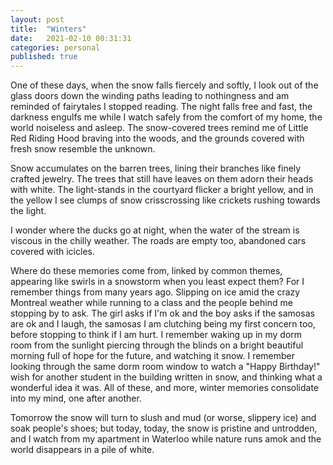 ```yaml
---
layout: post
title:  "Winters"
date:   2021-02-10 00:31:31
categories: personal
published: true
---
```


<p>One of these days, when the snow falls fiercely and softly, I look out of the glass doors down the winding paths leading to nothingness and am reminded of fairytales I stopped reading. The night falls free and fast, the darkness engulfs me while I watch safely from the comfort of my home, the world noiseless and asleep. The snow-covered trees remind me of Little Red Riding Hood braving into the woods, and the grounds covered with fresh snow resemble the unknown. </p>

<p>Snow accumulates on the barren trees, lining their branches like finely crafted jewelry. The trees that still have leaves on them adorn their heads with white. The light-stands in the courtyard flicker a bright yellow, and in the yellow I see clumps of snow crisscrossing like crickets rushing towards the light.</p>

<p>I wonder where the ducks go at night, when the water of the stream is viscous in the chilly weather. The roads are empty too, abandoned cars covered with icicles.</p>

<p>Where do these memories come from, linked by common themes, appearing like swirls in a snowstorm when you least expect them? For I remember things from many years ago. Slipping on ice amid the crazy Montreal weather while running to a class and the people behind me stopping by to ask. The girl asks if I'm ok and the boy asks if the samosas are ok and I laugh, the samosas I am clutching being my first concern too, before stopping to think if I am hurt. I remember waking up in my dorm room from the sunlight piercing through the blinds on a bright beautiful morning full of hope for the future, and watching it snow. I remember looking through the same dorm room window to watch a "Happy Birthday!" wish for another student in the building written in snow, and thinking what a wonderful idea it was. All of these, and more, winter memories consolidate into my mind, one after another.</p>

<p>Tomorrow the snow will turn to slush and mud (or worse, slippery ice) and soak people's shoes; but today, today, the snow is pristine and untrodden, and I watch from my apartment in Waterloo while nature runs amok and the world disappears in a pile of white.</p>